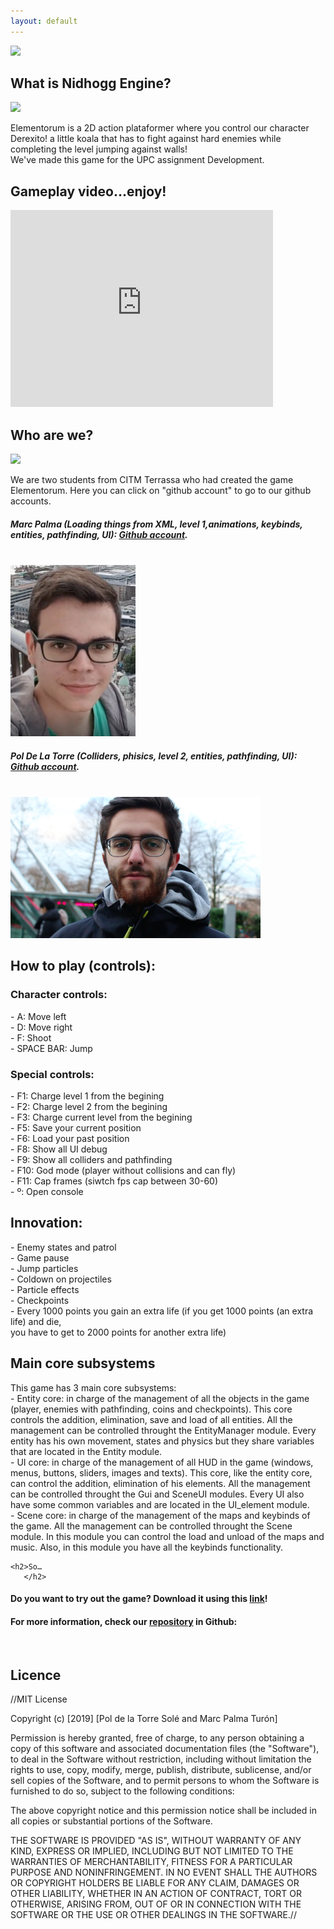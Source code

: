 ```yaml
---
layout: default
---
```


  
  <body>
    <img src="https://cdn.discordapp.com/attachments/555497331848380447/797195454222696448/generatedtextewe.png">
   
   <h2>
      What is Nidhogg Engine?
    </h2>
    <img src=" https://cdn.discordapp.com/attachments/555497331848380447/660951239395377176/unknown.png?width=556&height=434">
   
   <p>Elementorum is a 2D action plataformer where you control our character Derexito! a little koala that has to fight against hard enemies while completing the level jumping against walls! </br> We've made this game for the UPC assignment Development.</p>
    
   <h2>Gameplay video...enjoy!</h2>
<iframe width="420" height="315" src="https://www.youtube.com/embed/bbJLTymIAWw" frameborder="0" allow="accelerometer; autoplay; encrypted-media; gyroscope; picture-in-picture" allowfullscreen></iframe></br>
   
   <h2>
     Who are we?
    </h2>
    <img src="https://cdn.discordapp.com/attachments/555497331848380447/660609368068456448/Foto_grup.png?width=486&height=767">
    <p>We are two students from CITM Terrassa who had created the game Elementorum. Here you can click on "github account" to go to our github accounts.</p>
    
   <h5>Marc Palma (Loading things from XML, level 1,animations, keybinds, entities, pathfinding, UI): <a href="https://github.com/marcpt98">Github account</a>.</h5></br>
    <img src="https://raw.githubusercontent.com/marcpt98/Fight-club/gh-pages/Web%20images/Foto_marc.png" width="200">

   <h5>Pol De La Torre (Colliders, phisics, level 2, entities, pathfinding, UI): <a href="https://github.com/polf780">Github account</a>.</h5></br>
    <img src="https://raw.githubusercontent.com/marcpt98/Fight-club/gh-pages/Web%20images/foto_pol_dela_torre.png" width="400">
    
   <h2>
     
   <h2>
     How to play (controls):
    </h2>
       <h3>
    Character controls:
    </h3>
    - A: Move left </br>
    - D: Move right </br>
    - F: Shoot </br>
    - SPACE BAR: Jump </br>
    <h3>
    Special controls:
    </h3>
    - F1: Charge level 1 from the begining </br>
    - F2: Charge level 2 from the begining </br>
    - F3: Charge current level from the begining </br>
    - F5: Save your current position </br>
    - F6: Load your past position </br>
    - F8: Show all UI debug </br>
    - F9: Show all colliders and pathfinding </br>
    - F10: God mode (player without collisions and can fly) </br>
    - F11: Cap frames (siwtch fps cap between 30-60) </br>
    - º: Open console </br>

<h2>
     Innovation:
</h2>
- Enemy states and patrol </br>
- Game pause </br>
- Jump particles</br>
- Coldown on projectiles </br>
- Particle effects </br>
- Checkpoints </br>
- Every 1000 points you gain an extra life (if you get 1000 points (an extra life) and die, </br>
you have to get to 2000 points for another extra life)

<h2>
     Main core subsystems
</h2>
This game has 3 main core subsystems: </br>
- Entity core: in charge of the management of all the objects in the game (player, enemies with pathfinding, coins and checkpoints). This core controls the addition, elimination, save and load of all entities. All the management can be controlled throught the EntityManager module. Every entity has his own movement, states and physics but they share variables that are located in the Entity module. </br>
- UI core: in charge of the management of all HUD in the game (windows, menus, buttons, sliders, images and texts). This core, like the entity core, can control the addition, elimination of his elements. All the management can be controlled throught the Gui and SceneUI modules. Every UI also have some common variables and are located in the UI_element module. </br>
- Scene core: in charge of the management of the maps and keybinds of the game. All the management can be controlled throught the Scene module. In this module you can control the load and unload of the maps and music. Also, in this module you have all the keybinds functionality. </br>

    <h2>So…
       </h2>

 <h4>Do you want to try out the game? Download it using this <a href="https://github.com/marcpt98/Plataformer-2D/releases/tag/1.0">link</a>!</h4>
 <h4>For more information, check our <a href="https://github.com/marcpt98/Plataformer-2D">repository</a> in Github: </h4> </br>
     
<h2>
    Licence
</h2>

//MIT License

Copyright (c) [2019] [Pol de la Torre Solé and Marc Palma Turón]

Permission is hereby granted, free of charge, to any person obtaining a copy of this software and associated documentation files (the "Software"), to deal in the Software without restriction, including without limitation the rights to use, copy, modify, merge, publish, distribute, sublicense, and/or sell copies of the Software, and to permit persons to whom the Software is furnished to do so, subject to the following conditions:

The above copyright notice and this permission notice shall be included in all copies or substantial portions of the Software.

THE SOFTWARE IS PROVIDED "AS IS", WITHOUT WARRANTY OF ANY KIND, EXPRESS OR IMPLIED, INCLUDING BUT NOT LIMITED TO THE WARRANTIES OF MERCHANTABILITY, FITNESS FOR A PARTICULAR PURPOSE AND NONINFRINGEMENT. IN NO EVENT SHALL THE AUTHORS OR COPYRIGHT HOLDERS BE LIABLE FOR ANY CLAIM, DAMAGES OR OTHER LIABILITY, WHETHER IN AN ACTION OF CONTRACT, TORT OR OTHERWISE, ARISING FROM, OUT OF OR IN CONNECTION WITH THE SOFTWARE OR THE USE OR OTHER DEALINGS IN THE SOFTWARE.//

  </body>
  
  <style>
    
   body{
     <p style="color:#000000 ";>Black paragraph text</p>
      text-align:left;
   }
    
  </style>
